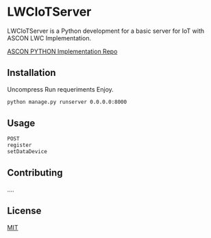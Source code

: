 # LWCIoTServer

LWCIoTServer is a Python development for a basic server for IoT with ASCON LWC Implementation.

[ASCON PYTHON Implementation Repo](https://github.com/meichlseder/pyascon)

## Installation

Uncompress
Run requeriments
Enjoy.

```bash
python manage.py runserver 0.0.0.0:8000
```

## Usage

```python
POST 
register
setDataDevice
```

## Contributing
....

## License
[MIT](https://choosealicense.com/licenses/mit/)
